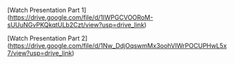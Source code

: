 [Watch Presentation Part 1] (https://drive.google.com/file/d/1IWPGCVOORoM-sUUuNGvPKQkqtULb2Czt/view?usp=drive_link)

[Watch Presentation Part 2] (https://drive.google.com/file/d/1Nw_DdjOqswmMx3oohVIWrPOCUPHwL5x7/view?usp=drive_link)
